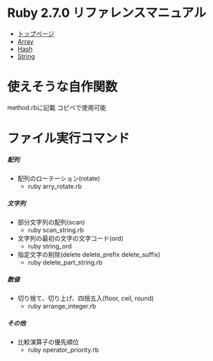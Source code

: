 # Ruby 2.7.0 リファレンスマニュアル
 - [トップページ](https://docs.ruby-lang.org/ja/latest/doc/index.html)
 - [Array](https://docs.ruby-lang.org/ja/latest/class/Array.html)
 - [Hash](https://docs.ruby-lang.org/ja/latest/class/Hash.html)
 - [String](https://docs.ruby-lang.org/ja/latest/class/String.html)

# 使えそうな自作関数
method.rbに記載
コピペで使用可能

# ファイル実行コマンド
##### 配列
 - 配列のローテーション(rotate)
   - ruby arry_rotate.rb

##### 文字列
 - 部分文字列の配列(scan)
   - ruby scan_string.rb
 - 文字列の最初の文字の文字コード(ord)
   - ruby string_ord
 - 指定文字の削除(delete delete_prefix delete_suffix)
   - ruby delete_part_string.rb

##### 数値
 - 切り捨て、切り上げ、四捨五入(floor, ceil, round)
   - ruby arrange_integer.rb
##### その他
 - 比較演算子の優先順位
   - ruby operator_priority.rb
